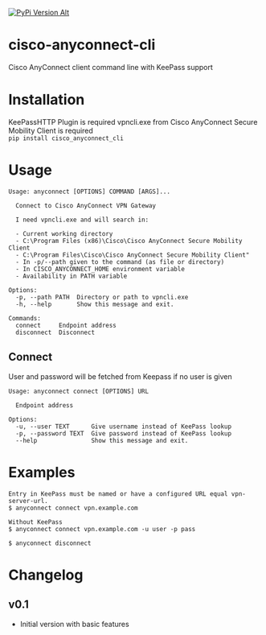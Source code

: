 [![PyPi Version Alt](https://badge.fury.io/py/cisco-anyconnect-cli.svg)](https://pypi.org/project/cisco-anyconnect-cli/)  

# cisco-anyconnect-cli
Cisco AnyConnect client command line with KeePass support

# Installation
KeePassHTTP Plugin is required
vpncli.exe from Cisco AnyConnect Secure Mobility Client is required  
`pip install cisco_anyconnect_cli`

# Usage
```
Usage: anyconnect [OPTIONS] COMMAND [ARGS]...

  Connect to Cisco AnyConnect VPN Gateway

  I need vpncli.exe and will search in:

  - Current working directory
  - C:\Program Files (x86)\Cisco\Cisco AnyConnect Secure Mobility Client
  - C:\Program Files\Cisco\Cisco AnyConnect Secure Mobility Client"
  - In -p/--path given to the command (as file or directory)
  - In CISCO_ANYCONNECT_HOME environment variable
  - Availability in PATH variable

Options:
  -p, --path PATH  Directory or path to vpncli.exe
  -h, --help       Show this message and exit.

Commands:
  connect     Endpoint address
  disconnect  Disconnect
```

## Connect
User and password will be fetched from Keepass if no user is given
```
Usage: anyconnect connect [OPTIONS] URL

  Endpoint address

Options:
  -u, --user TEXT      Give username instead of KeePass lookup
  -p, --password TEXT  Give password instead of KeePass lookup
  --help               Show this message and exit.
```

# Examples
```
Entry in KeePass must be named or have a configured URL equal vpn-server-url.
$ anyconnect connect vpn.example.com

Without KeePass 
$ anyconnect connect vpn.example.com -u user -p pass

$ anyconnect disconnect
```

# Changelog
## v0.1
- Initial version with basic features